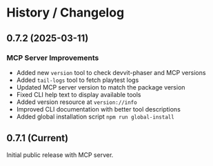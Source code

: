 # History / Changelog

## 0.7.2 (2025-03-11)

### MCP Server Improvements

- Added new `version` tool to check devvit-phaser and MCP versions
- Added `tail-logs` tool to fetch playtest logs
- Updated MCP server version to match the package version
- Fixed CLI help text to display available tools
- Added version resource at `version://info`
- Improved CLI documentation with better tool descriptions
- Added global installation script `npm run global-install`

## 0.7.1 (Current)

Initial public release with MCP server.